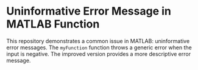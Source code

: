 # Uninformative Error Message in MATLAB Function

This repository demonstrates a common issue in MATLAB: uninformative error messages.  The `myFunction` function throws a generic error when the input is negative.  The improved version provides a more descriptive error message.
